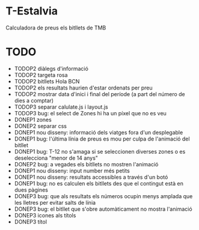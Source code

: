 T-Estalvia
==========

Calculadora de preus els bitllets de TMB


TODO
==========
* TODOP2 diàlegs d'informació
* TODOP2 targeta rosa
* TODOP2 bitllets Hola BCN
* TODOP2 els resultats haurien d'estar ordenats per preu
* TODOP2 mostrar data d'inici i final del període (a part del número de dies a comptar)
* TODOP3 separar calulate.js i layout.js
* TODOP3 bug: el select de Zones hi ha un píxel que no es veu
* DONEP1 zones
* DONEP2 separar css
* DONEP1 nou disseny: informació dels viatges fora d'un desplegable
* DONEP1 bug: l'última línia de preus es mou per culpa de l'animació del bitllet
* DONEP1 bug: T-12 no s'amaga si se seleccionen diverses zones o es deselecciona "menor de 14 anys"
* DONEP2 bug: a vegades els bitllets no mostren l'animació
* DONEP1 nou disseny: input number més petits
* DONEP1 nou disseny: resultats accessibles a través d'un botó
* DONEP1 bug: no es calculen els bitllets des que el contingut està en dues pàgines
* DONEP3 bug: que als resultats els números ocupin menys amplada que les lletres per evitar salts de línia
* DONEP3 bug: el bitllet que s'obre automàticament no mostra l'animació
* DONEP3 icones als títols
* DONEP3 títol
